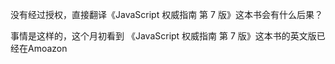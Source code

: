 没有经过授权，直接翻译《JavaScript 权威指南 第 7 版》这本书会有什么后果？

事情是这样的，这个月初看到 《JavaScript 权威指南 第 7 版》这本书的英文版已经在Amoazon